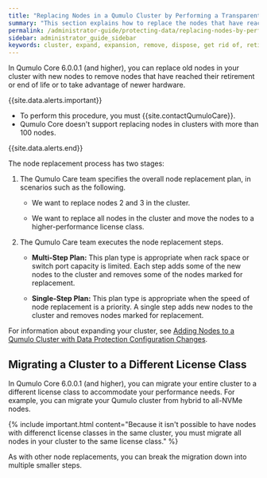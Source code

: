 ```yaml
---
title: "Replacing Nodes in a Qumulo Cluster by Performing a Transparent Platform Refresh"
summary: "This section explains how to replace the nodes that have reached their retirement or end of life in your Qumulo cluster and how to migrate your cluster to a different license class by performing a transparent platform refresh."
permalink: /administrator-guide/protecting-data/replacing-nodes-by-performing-transparent-platform-refresh.html
sidebar: administrator_guide_sidebar
keywords: cluster, expand, expansion, remove, dispose, get rid of, retirement, end of life, EOL, migrate, migration, license, class, transparent, platform, refresh
---
```


In Qumulo Core 6.0.0.1 (and higher), you can replace old nodes in your cluster with new nodes to remove nodes that have reached their retirement or end of life or to take advantage of newer hardware.

{{site.data.alerts.important}}
<ul>
  <li>To perform this procedure, you must {{site.contactQumuloCare}}.</li>
  <li>Qumulo Core doesn't support replacing nodes in clusters with more than 100 nodes.</li>
</ul>
{{site.data.alerts.end}}

The node replacement process has two stages:

1. The Qumulo Care team specifies the overall node replacement plan, in scenarios such as the following.

   * We want to replace nodes 2 and 3 in the cluster.
   
   * We want to replace all nodes in the cluster and move the nodes to a higher-performance license class.

1. The Qumulo Care team executes the node replacement steps.

   * **Multi-Step Plan:** This plan type is appropriate when rack space or switch port capacity is limited. Each step adds some of the new nodes to the cluster and removes some of the nodes marked for replacement.
   
   * **Single-Step Plan:** This plan type is appropriate when the speed of node replacement is a priority. A single step adds new nodes to the cluster and removes nodes marked for replacement.

For information about expanding your cluster, see [Adding Nodes to a Qumulo Cluster with Data Protection Configuration Changes](adding-nodes-with-data-protection-changes.md).


## Migrating a Cluster to a Different License Class
In Qumulo Core 6.0.0.1 (and higher), you can migrate your entire cluster to a different license class to accommodate your performance needs. For example, you can migrate your Qumulo cluster from hybrid to all-NVMe nodes.

{% include important.html content="Because it isn't possible to have nodes with differenct license classes in the same cluster, you must migrate all nodes in your cluster to the same license class." %}

As with other node replacements, you can break the migration down into multiple smaller steps.

